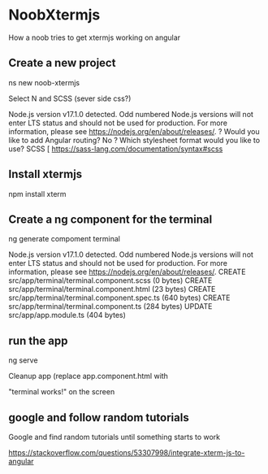 # NoobXtermjs

How a noob tries to get xtermjs working on angular


## Create a new project 

ns new noob-xtermjs

Select N and SCSS (sever side css?)

Node.js version v17.1.0 detected.
Odd numbered Node.js versions will not enter LTS status and should not be used for production. For more information, please see https://nodejs.org/en/about/releases/.
? Would you like to add Angular routing? No
? Which stylesheet format would you like to use? SCSS   [ https://sass-lang.com/documentation/syntax#scss   


## Install xtermjs

npm install xterm


## Create a ng component for the terminal

ng generate compoment terminal


Node.js version v17.1.0 detected.
Odd numbered Node.js versions will not enter LTS status and should not be used for production. For more information, please see https://nodejs.org/en/about/releases/.
CREATE src/app/terminal/terminal.component.scss (0 bytes)
CREATE src/app/terminal/terminal.component.html (23 bytes)
CREATE src/app/terminal/terminal.component.spec.ts (640 bytes)
CREATE src/app/terminal/terminal.component.ts (284 bytes)
UPDATE src/app/app.module.ts (404 bytes)



## run the app

ng serve


Cleanup app (replace app.component.html with <app-terminal>

"terminal works!" on the screen


## google and follow random tutorials

Google and find random tutorials until something starts to work

https://stackoverflow.com/questions/53307998/integrate-xterm-js-to-angular